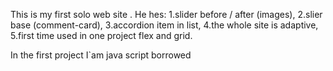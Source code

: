 This is my first solo web site .
He hes:
1.slider before / after (images),
2.slier base (comment-card),
3.accordion item in list,
4.the whole site is adaptive,
5.first time used in one project flex and grid.

In the first project I`am java script borrowed